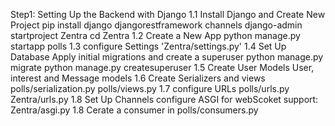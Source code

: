 Step1: Setting Up the Backend with Django
1.1 Install Django and Create New Project
    pip install django djangorestframework channels
    django-admin startproject Zentra
    cd Zentra
1.2 Create a New App
    python manage.py startapp polls
1.3 configure Settings
    'Zentra/settings.py'
1.4 Set Up Database Apply initial migrations and create a superuser
    python manage.py migrate
    python manage.py createsuperuser
1.5 Create User Models
    User, interest and Message models
1.6 Create Serializers and views
    polls/serialization.py
    polls/views.py
1.7 configure URLs
    polls/urls.py
    Zentra/urls.py
1.8 Set Up Channels configure ASGI for webScoket support:
    Zentra/asgi.py
1.8 Cerate a consumer in polls/consumers.py

